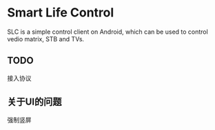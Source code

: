 Smart Life Control
================================

SLC is a simple control client on Android, which can be used to control vedio matrix, STB and TVs.

TODO
--------------------------------
接入协议


关于UI的问题
--------------------------------
强制竖屏



